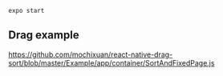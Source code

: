 <!-- https://www.youtube.com/watch?v=0-S5a0eXPoc&t=3385s -->

`expo start`

## Drag example

https://github.com/mochixuan/react-native-drag-sort/blob/master/Example/app/container/SortAndFixedPage.js